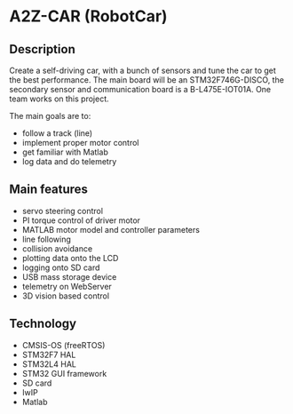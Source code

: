 # A2Z-CAR (RobotCar)

## Description

Create a self-driving car, with a bunch of sensors and tune the car to get the best
performance. The main board will be an STM32F746G-DISCO, the secondary sensor and communication board is a B-L475E-IOT01A. One team works on this project.

The main goals are to:
- follow a track (line)
- implement proper motor control
- get familiar with Matlab
- log data and do telemetry

## Main features
- servo steering control
- PI torque control of driver motor
- MATLAB motor model and controller parameters
- line following
- collision avoidance
- plotting data onto the LCD
- logging onto SD card
- USB mass storage device
- telemetry on WebServer
- 3D vision based control

## Technology
- CMSIS-OS (freeRTOS)
- STM32F7 HAL
- STM32L4 HAL
- STM32 GUI framework
- SD card
- lwIP
- Matlab
